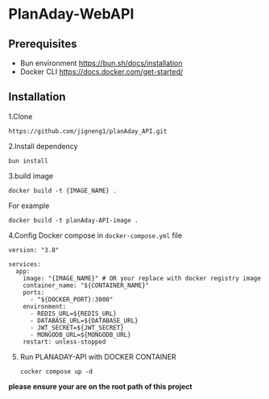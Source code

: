 # PlanAday-WebAPI

## Prerequisites
- Bun environment https://bun.sh/docs/installation
- Docker CLI https://docs.docker.com/get-started/

## Installation

1.Clone

`https://github.com/jigneng1/planAday_API.git`

2.Install dependency

`bun install`

3.build image

`docker build -t {IMAGE_NAME} .`

For example 

`docker build -t planAday-API-image .`

4.Config Docker compose in `docker-compose.yml` file

```
version: "3.8"

services:
  app:
    image: "{IMAGE_NAME}" # OR your replace with docker registry image
    container_name: "${CONTAINER_NAME}"
    ports:
      - "${DOCKER_PORT}:3000"
    environment:
      - REDIS_URL=${REDIS_URL}
      - DATABASE_URL=${DATABASE_URL}
      - JWT_SECRET=${JWT_SECRET}
      - MONGODB_URL=${MONGODB_URL}
    restart: unless-stopped
```

5. Run PLANADAY-API with DOCKER CONTAINER

   `cocker compose up -d`

**please ensure your are on the root path of this project**
